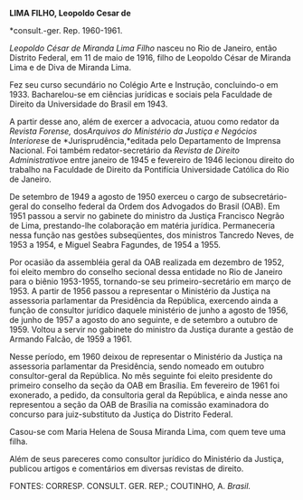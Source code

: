 **LIMA FILHO, Leopoldo Cesar de**

\*consult.-ger. Rep. 1960-1961.

*Leopoldo César de Miranda Lima Filho* nasceu no Rio de Janeiro, então
Distrito Federal, em 11 de maio de 1916, filho de Leopoldo César de
Miranda Lima e de Diva de Miranda Lima.

Fez seu curso secundário no Colégio Arte e Instrução, concluindo-o em
1933. Bacharelou-se em ciências jurídicas e sociais pela Faculdade de
Direito da Universidade do Brasil em 1943.

A partir desse ano, além de exercer a advocacia, atuou como redator da
*Revista Forense,* dos*Arquivos do Ministério da Justiça e Negócios
Interiores*e de *Jurisprudência,*editada pelo Departamento de Imprensa
Nacional. Foi também redator-secretário da *Revista de* *Direito
Administrativo*e entre janeiro de 1945 e fevereiro de 1946 lecionou
direito do trabalho na Faculdade de Direito da Pontifícia Universidade
Católica do Rio de Janeiro.

De setembro de 1949 a agosto de 1950 exerceu o cargo de
subsecretário-geral do conselho federal da Ordem dos Advogados do Brasil
(OAB). Em 1951 passou a servir no gabinete do ministro da Justiça
Francisco Negrão de Lima, prestando-lhe colaboração em matéria jurídica.
Permaneceria nessa função nas gestões subseqüentes, dos ministros
Tancredo Neves, de 1953 a 1954, e Miguel Seabra Fagundes, de 1954 a
1955.

Por ocasião da assembléia geral da OAB realizada em dezembro de 1952,
foi eleito membro do conselho secional dessa entidade no Rio de Janeiro
para o biênio 1953-1955, tornando-se seu primeiro-secretário em março de
1953. A partir de 1956 passou a representar o Ministério da Justiça na
assessoria parlamentar da Presidência da República, exercendo ainda a
função de consultor jurídico daquele ministério de junho a agosto de
1956, de junho de 1957 a agosto do ano seguinte, e de setembro a outubro
de 1959. Voltou a servir no gabinete do ministro da Justiça durante a
gestão de Armando Falcão, de 1959 a 1961.

Nesse período, em 1960 deixou de representar o Ministério da Justiça na
assessoria parlamentar da Presidência, sendo nomeado em outubro
consultor-geral da República. No mês seguinte foi eleito presidente do
primeiro conselho da seção da OAB em Brasília. Em fevereiro de 1961 foi
exonerado, a pedido, da consultoria geral da República, e ainda nesse
ano representou a seção da OAB de Brasília na comissão examinadora do
concurso para juiz-substituto da Justiça do Distrito Federal.

Casou-se com Maria Helena de Sousa Miranda Lima, com quem teve uma
filha.

Além de seus pareceres como consultor jurídico do Ministério da Justiça,
publicou artigos e comentários em diversas revistas de direito.

FONTES: CORRESP. CONSULT. GER. REP.; COUTINHO, A. *Brasil.*

 
